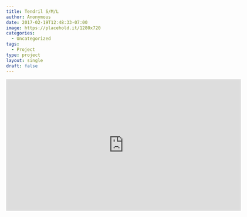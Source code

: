 ```yaml
---
title: Tendril S/M/L
author: Anonymous
date: 2017-02-19T12:48:33-07:00
image: https://placehold.it/1280x720
categories:
  - Uncategorized
tags:
  - Project
type: project
layout: single
draft: false
---
```


<iframe src="https://player.vimeo.com/video/28734954" width="640" height="360" frameborder="0" webkitallowfullscreen mozallowfullscreen allowfullscreen></iframe>
